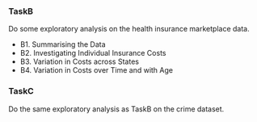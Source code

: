 ### TaskB
Do some exploratory analysis on the health insurance marketplace data.
* B1. Summarising the Data
* B2. Investigating Individual Insurance Costs
* B3. Variation in Costs across States
* B4. Variation in Costs over Time and with Age

### TaskC
Do the same exploratory analysis as TaskB on the crime dataset.
